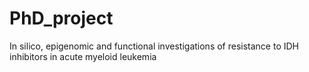 # PhD_project
In silico, epigenomic and functional investigations of resistance to IDH inhibitors in acute myeloid leukemia

